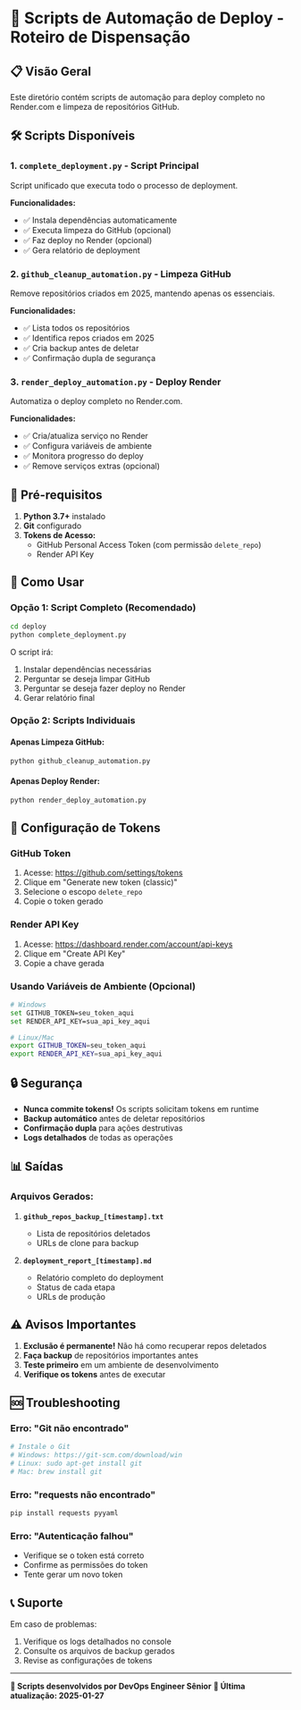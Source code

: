 # 🚀 Scripts de Automação de Deploy - Roteiro de Dispensação

## 📋 Visão Geral

Este diretório contém scripts de automação para deploy completo no Render.com e limpeza de repositórios GitHub.

## 🛠️ Scripts Disponíveis

### 1. `complete_deployment.py` - Script Principal
Script unificado que executa todo o processo de deployment.

**Funcionalidades:**
- ✅ Instala dependências automaticamente
- ✅ Executa limpeza do GitHub (opcional)
- ✅ Faz deploy no Render (opcional)
- ✅ Gera relatório de deployment

### 2. `github_cleanup_automation.py` - Limpeza GitHub
Remove repositórios criados em 2025, mantendo apenas os essenciais.

**Funcionalidades:**
- ✅ Lista todos os repositórios
- ✅ Identifica repos criados em 2025
- ✅ Cria backup antes de deletar
- ✅ Confirmação dupla de segurança

### 3. `render_deploy_automation.py` - Deploy Render
Automatiza o deploy completo no Render.com.

**Funcionalidades:**
- ✅ Cria/atualiza serviço no Render
- ✅ Configura variáveis de ambiente
- ✅ Monitora progresso do deploy
- ✅ Remove serviços extras (opcional)

## 🔧 Pré-requisitos

1. **Python 3.7+** instalado
2. **Git** configurado
3. **Tokens de Acesso:**
   - GitHub Personal Access Token (com permissão `delete_repo`)
   - Render API Key

## 📖 Como Usar

### Opção 1: Script Completo (Recomendado)

```bash
cd deploy
python complete_deployment.py
```

O script irá:
1. Instalar dependências necessárias
2. Perguntar se deseja limpar GitHub
3. Perguntar se deseja fazer deploy no Render
4. Gerar relatório final

### Opção 2: Scripts Individuais

#### Apenas Limpeza GitHub:
```bash
python github_cleanup_automation.py
```

#### Apenas Deploy Render:
```bash
python render_deploy_automation.py
```

## 🔑 Configuração de Tokens

### GitHub Token

1. Acesse: https://github.com/settings/tokens
2. Clique em "Generate new token (classic)"
3. Selecione o escopo `delete_repo`
4. Copie o token gerado

### Render API Key

1. Acesse: https://dashboard.render.com/account/api-keys
2. Clique em "Create API Key"
3. Copie a chave gerada

### Usando Variáveis de Ambiente (Opcional)

```bash
# Windows
set GITHUB_TOKEN=seu_token_aqui
set RENDER_API_KEY=sua_api_key_aqui

# Linux/Mac
export GITHUB_TOKEN=seu_token_aqui
export RENDER_API_KEY=sua_api_key_aqui
```

## 🔒 Segurança

- **Nunca commite tokens!** Os scripts solicitam tokens em runtime
- **Backup automático** antes de deletar repositórios
- **Confirmação dupla** para ações destrutivas
- **Logs detalhados** de todas as operações

## 📊 Saídas

### Arquivos Gerados:

1. **`github_repos_backup_[timestamp].txt`**
   - Lista de repositórios deletados
   - URLs de clone para backup

2. **`deployment_report_[timestamp].md`**
   - Relatório completo do deployment
   - Status de cada etapa
   - URLs de produção

## ⚠️ Avisos Importantes

1. **Exclusão é permanente!** Não há como recuperar repos deletados
2. **Faça backup** de repositórios importantes antes
3. **Teste primeiro** em um ambiente de desenvolvimento
4. **Verifique os tokens** antes de executar

## 🆘 Troubleshooting

### Erro: "Git não encontrado"
```bash
# Instale o Git
# Windows: https://git-scm.com/download/win
# Linux: sudo apt-get install git
# Mac: brew install git
```

### Erro: "requests não encontrado"
```bash
pip install requests pyyaml
```

### Erro: "Autenticação falhou"
- Verifique se o token está correto
- Confirme as permissões do token
- Tente gerar um novo token

## 📞 Suporte

Em caso de problemas:
1. Verifique os logs detalhados no console
2. Consulte os arquivos de backup gerados
3. Revise as configurações de tokens

---

**🤖 Scripts desenvolvidos por DevOps Engineer Sênior**
**📅 Última atualização: 2025-01-27**